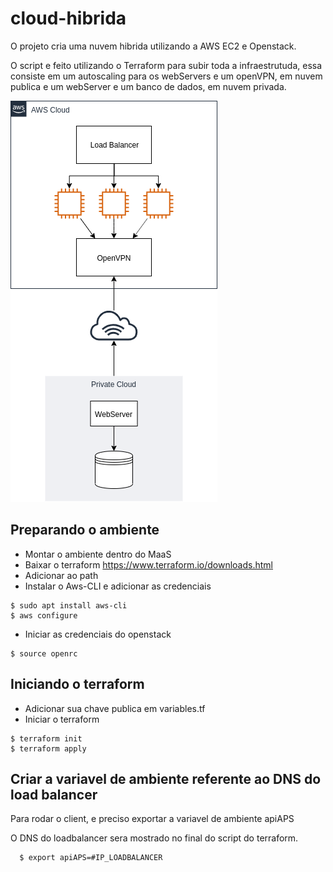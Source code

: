 # cloud-hibrida
O projeto cria uma nuvem hibrida utilizando a AWS EC2 e Openstack.

O script e feito utilizando o Terraform para subir toda a infraestrutuda, essa consiste em um autoscaling para os webServers e um openVPN, em nuvem publica e um webServer e um banco de dados, em nuvem privada.

![](cloud.png)

## Preparando o ambiente
- Montar o ambiente dentro do MaaS
- Baixar o terraform
  https://www.terraform.io/downloads.html
- Adicionar ao path
- Instalar o Aws-CLI e adicionar as credenciais
```
$ sudo apt install aws-cli 
$ aws configure
```
- Iniciar as credenciais do openstack

```
$ source openrc
```

## Iniciando o terraform

- Adicionar sua chave publica em variables.tf
- Iniciar o terraform

```
$ terraform init
$ terraform apply
```

## Criar a variavel de ambiente referente ao DNS do load balancer

  Para rodar o client, e preciso exportar a variavel de ambiente apiAPS
  
  O DNS do loadbalancer sera mostrado no final do script do terraform.
  
  ```
    $ export apiAPS=#IP_LOADBALANCER
  ```
